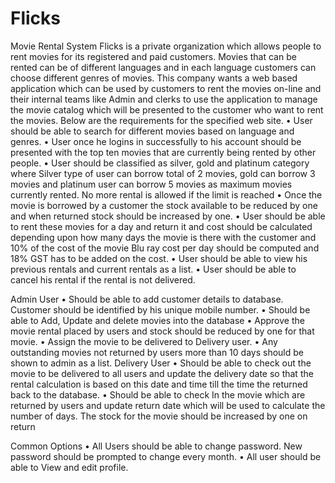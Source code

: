 # Flicks
Movie Rental System
Flicks is a private organization which allows people to rent movies for its registered and paid customers. Movies that can be rented can be of different languages and in each language customers can choose different genres of movies. This company wants a web based application which can be used by customers to rent the movies on-line and their internal teams like Admin and clerks to use the application to manage the movie catalog which will be presented to the customer who want to rent the movies. Below are the requirements for the specified web site.
•	User should be able to search for different movies based on language and genres.
•	User once he logins in successfully to his account should be presented with the top ten movies that are currently being rented by other people.
•	User should be classified as silver, gold and platinum category where Silver type of user can borrow total of 2 movies, gold can borrow 3 movies and platinum user can borrow 5 movies as maximum movies currently rented. No more rental is allowed if the limit is reached
•	Once the movie is borrowed by a customer the stock available to be reduced by one and when returned stock should be increased by one.
•	 User should be able to rent these movies for a day and return it and cost should be calculated depending upon how many days the movie is there with the customer and 10% of the cost of the movie Blu ray cost per day should be computed and 18% GST has to be added on the cost. 
•	User should be able to view his previous rentals and current rentals as a list.
•	User should be able to cancel his rental if the rental is not delivered.

Admin User
•	Should be able to add customer details to database. Customer should be identified by his unique mobile number.
•	Should be able to Add, Update and delete movies into the database
•	Approve the movie rental placed by users and stock should be reduced by one for that movie.
•	Assign the movie to be delivered to Delivery user.
•	Any outstanding movies not returned by users more than 10 days should be shown to admin as a list.
Delivery User
•	Should be able to check out the movie to be delivered to all users and update the delivery date so that the rental calculation is based on this date and time till the time the returned back to the database.
•	Should be able to check In the movie which are returned by users and update return date which will be used to calculate the number of days. The stock for the movie should be increased by one on return

Common Options
•	All Users should be able to change password. New password should be prompted to change every month.
•	All user should be able to View and edit profile.
